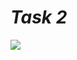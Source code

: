 <i><h1>Task 2</h1></i>
<img src="https://drive.google.com/file/d/1Ni4bwobvvUxVmCzryjkPJU77Kl-EyyLA/view?usp=sharing"/>

